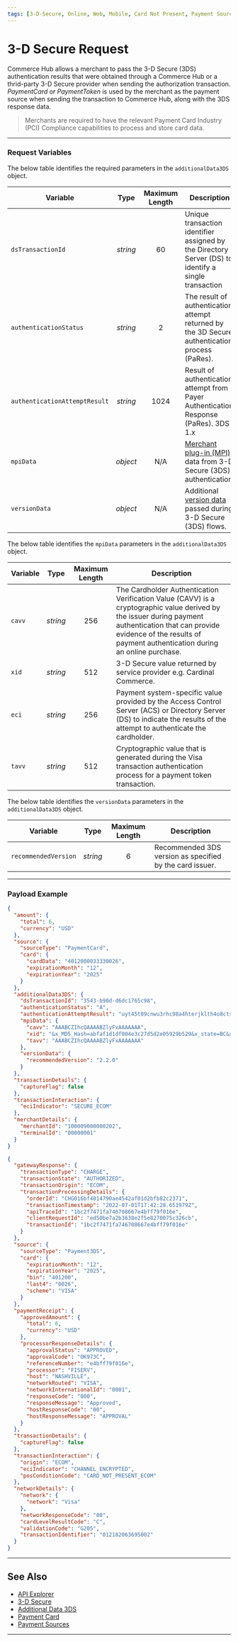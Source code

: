 ```yaml
---
tags: [3-D-Secure, Online, Web, Mobile, Card Not Present, Payment Source]
---
```


# 3-D Secure Request

Commerce Hub allows a merchant to pass the 3-D Secure (3DS) authentication results that were obtained through a Commerce Hub or a thrid-party 3-D Secure provider when sending the authorization transaction. *PaymentCard* or *PaymentToken* is used by the merchant as the payment source when sending the transaction to Commerce Hub, along with the 3DS response data.

<!-- theme: warning -->
> Merchants are required to have the relevant Payment Card Industry (PCI) Compliance capabilities to process and store card data.

---

### Request Variables

The below table identifies the required parameters in the `additionalData3DS` object.

| Variable | Type | Maximum Length | Description |
| -------- | :--: | :------------: | ------------------ |
| `dsTransactionId` | *string* | 60 | Unique transaction identifier assigned by the Directory Server (DS) to identify a single transaction | 
| `authenticationStatus` | *string* | 2 | The result of authentication attempt returned by the 3D Secure authentication process (PaRes). |
| `authenticationAttemptResult` | *string* | 1024 | Result of authentication attempt from Payer Authentication Response (PaRes). 3DS 1.x |
| `mpiData` | *object* | N/A | [Merchant plug-in (MPI)](#mpi-data) data from 3-D Secure (3DS) authentication. |
| `versionData` | *object* | N/A | Additional [version data](#version-data) passed during 3-D Secure (3DS) flows. |

The below table identifies the `mpiData` parameters in the `additionalData3DS` object.

| Variable | Type | Maximum Length | Description |
| -------- | :--: | :------------: | ------------------ |
| `cavv` | *string* | 256 | The Cardholder Authentication Verification Value (CAVV) is a cryptographic value derived by the issuer during payment authentication that can provide evidence of the results of payment authentication during an online purchase. |
| `xid` | *string* | 512 | 3-D Secure value returned by service provider e.g. Cardinal Commerce. |
| `eci` | *string* | 256 | Payment system-specific value provided by the Access Control Server (ACS) or Directory Server (DS) to indicate the results of the attempt to authenticate the cardholder. |
| `tavv` | *string* | 512 | Cryptographic value that is generated during the Visa transaction authentication process for a payment token transaction. |

The below table identifies the `versionData` parameters in the `additionalData3DS` object.

| Variable | Type | Maximum Length | Description |
| -------- | :--: | :------------: | ------------------ |
| `recommendedVersion` | *string* | 6 | Recommended 3DS version as specified by the card issuer. |


<!-- type: tab-end -->

---

### Payload Example

<!--
type: tab
titles: Request, Response
-->

```json
{
  "amount": {
    "total": 6,
    "currency": "USD"
  },
  "source": {
    "sourceType": "PaymentCard",
    "card": {
      "cardData": "4012000033330026",
      "expirationMonth": "12",
      "expirationYear": "2025"
    }
  },
  "additionalData3DS": {
    "dsTransactionId": "3543-b90d-d6dc1765c98",
    "authenticationStatus": "A",
    "authenticationAttemptResult": "uyt45t89cnwu3rhc98a4hterjklth4o8ctsrjzth4",
    "mpiData": {
      "cavv": "AAABCZIhcQAAAABZlyFxAAAAAAA",
      "xid": "&x_MD5_Hash=abfaf1d1df004e3c27d5d2e05929b529&x_state=BC&x_reference_3=&x_auth_code=ET141870&x_fp_timestamp=1231877695",
      "tavv": "AAABCZIhcQAAAABZlyFxAAAAAAA"
    },
    "versionData": {
      "recommendedVersion": "2.2.0"
    }
  },
  "transactionDetails": {
    "captureFlag": false
  },
  "transactionInteraction": {
    "eciIndicator": "SECURE_ECOM"
  },
  "merchantDetails": {
    "merchantId": "100009000000202",
    "terminalId": "00000001"
  }
}

```

<!--
type: tab
-->

```json
{
  "gatewayResponse": {
    "transactionType": "CHARGE",
    "transactionState": "AUTHORIZED",
    "transactionOrigin": "ECOM",
    "transactionProcessingDetails": {
      "orderId": "CHG016bf4014790ae4542af01d2bfb82c2371",
      "transactionTimestamp": "2022-07-01T17:42:28.651979Z",
      "apiTraceId": "1bc2f7471fa746708667e4bff79f016e",
      "clientRequestId": "ed50be7a2b3638e2f5e8270075c326cb",
      "transactionId": "1bc2f7471fa746708667e4bff79f016e"
    }
  },
  "source": {
    "sourceType": "Payment3DS",
    "card": {
      "expirationMonth": "12",
      "expirationYear": "2025",
      "bin": "401200",
      "last4": "0026",
      "scheme": "VISA"
    }
  },
  "paymentReceipt": {
    "approvedAmount": {
      "total": 6,
      "currency": "USD"
    },
    "processorResponseDetails": {
      "approvalStatus": "APPROVED",
      "approvalCode": "OK973C",
      "referenceNumber": "e4bff79f016e",
      "processor": "FISERV",
      "host": "NASHVILLE",
      "networkRouted": "VISA",
      "networkInternationalId": "0001",
      "responseCode": "000",
      "responseMessage": "Approved",
      "hostResponseCode": "00",
      "hostResponseMessage": "APPROVAL"
    }
  },
  "transactionDetails": {
    "captureFlag": false
  },
  "transactionInteraction": {
    "origin": "ECOM",
    "eciIndicator": "CHANNEL_ENCRYPTED",
    "posConditionCode": "CARD_NOT_PRESENT_ECOM"
  },
  "networkDetails": {
    "network": {
      "network": "Visa"
    },
    "networkResponseCode": "00",
    "cardLevelResultCode": "C",
    "validationCode": "G205",
    "transactionIdentifier": "012182063695002"
  }
}

```

<!-- type: tab-end -->

---

## See Also

- [API Explorer](../api/?type=post&path=/payments/v1/charges)
- [3-D Secure](?path=docs/Online-Mobile-Digital/3D-Secure/3DSecure.md)
- [Additional Data 3DS](?path=docs/Resources/Master-Data/Additional-Data-3DS.md)
- [Payment Card](?path=docs/Resources/Guides/Payment-Sources/Payment-Card.md)
- [Payment Sources](?path=docs/Resources/Guides/Payment-Sources/Source-Type.md)

---
